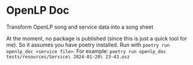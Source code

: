 # OpenLP Doc

Transform OpenLP song and service data into a song sheet

At the moment, no package is published (since this is just a quick tool for me).
So it assumes you have poetry installed.
Run with `poetry run openlp_doc <service file>`.
For example:
`poetry run openlp_doc tests/resources/Service\ 2024-01-20\ 23-43.osz`

